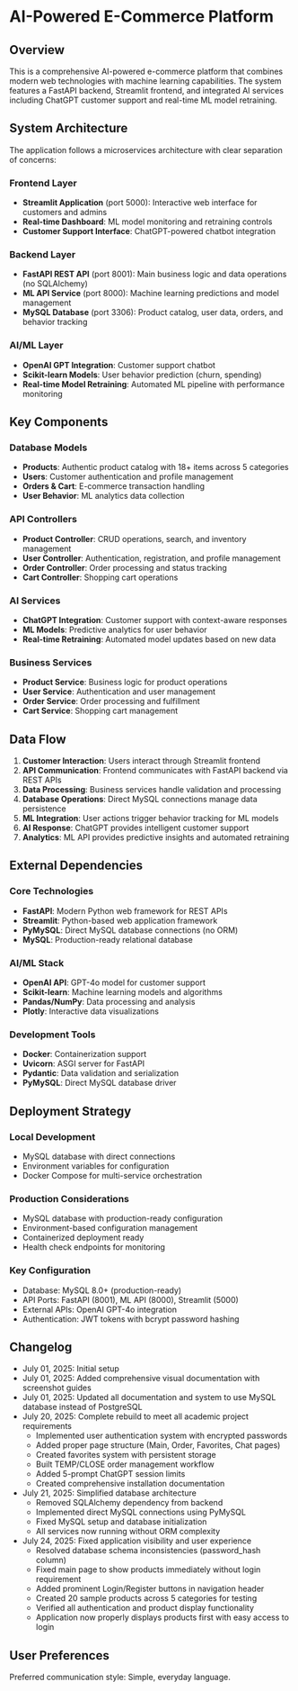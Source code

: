 # AI-Powered E-Commerce Platform

## Overview

This is a comprehensive AI-powered e-commerce platform that combines modern web technologies with machine learning capabilities. The system features a FastAPI backend, Streamlit frontend, and integrated AI services including ChatGPT customer support and real-time ML model retraining.

## System Architecture

The application follows a microservices architecture with clear separation of concerns:

### Frontend Layer
- **Streamlit Application** (port 5000): Interactive web interface for customers and admins
- **Real-time Dashboard**: ML model monitoring and retraining controls
- **Customer Support Interface**: ChatGPT-powered chatbot integration

### Backend Layer
- **FastAPI REST API** (port 8001): Main business logic and data operations (no SQLAlchemy)
- **ML API Service** (port 8000): Machine learning predictions and model management
- **MySQL Database** (port 3306): Product catalog, user data, orders, and behavior tracking

### AI/ML Layer
- **OpenAI GPT Integration**: Customer support chatbot
- **Scikit-learn Models**: User behavior prediction (churn, spending)
- **Real-time Model Retraining**: Automated ML pipeline with performance monitoring

## Key Components

### Database Models
- **Products**: Authentic product catalog with 18+ items across 5 categories
- **Users**: Customer authentication and profile management
- **Orders & Cart**: E-commerce transaction handling
- **User Behavior**: ML analytics data collection

### API Controllers
- **Product Controller**: CRUD operations, search, and inventory management
- **User Controller**: Authentication, registration, and profile management
- **Order Controller**: Order processing and status tracking
- **Cart Controller**: Shopping cart operations

### AI Services
- **ChatGPT Integration**: Customer support with context-aware responses
- **ML Models**: Predictive analytics for user behavior
- **Real-time Retraining**: Automated model updates based on new data

### Business Services
- **Product Service**: Business logic for product operations
- **User Service**: Authentication and user management
- **Order Service**: Order processing and fulfillment
- **Cart Service**: Shopping cart management

## Data Flow

1. **Customer Interaction**: Users interact through Streamlit frontend
2. **API Communication**: Frontend communicates with FastAPI backend via REST APIs
3. **Data Processing**: Business services handle validation and processing
4. **Database Operations**: Direct MySQL connections manage data persistence
5. **ML Integration**: User actions trigger behavior tracking for ML models
6. **AI Response**: ChatGPT provides intelligent customer support
7. **Analytics**: ML API provides predictive insights and automated retraining

## External Dependencies

### Core Technologies
- **FastAPI**: Modern Python web framework for REST APIs
- **Streamlit**: Python-based web application framework
- **PyMySQL**: Direct MySQL database connections (no ORM)
- **MySQL**: Production-ready relational database

### AI/ML Stack
- **OpenAI API**: GPT-4o model for customer support
- **Scikit-learn**: Machine learning models and algorithms
- **Pandas/NumPy**: Data processing and analysis
- **Plotly**: Interactive data visualizations

### Development Tools
- **Docker**: Containerization support
- **Uvicorn**: ASGI server for FastAPI
- **Pydantic**: Data validation and serialization
- **PyMySQL**: Direct MySQL database driver

## Deployment Strategy

### Local Development
- MySQL database with direct connections
- Environment variables for configuration
- Docker Compose for multi-service orchestration

### Production Considerations
- MySQL database with production-ready configuration
- Environment-based configuration management
- Containerized deployment ready
- Health check endpoints for monitoring

### Key Configuration
- Database: MySQL 8.0+ (production-ready)
- API Ports: FastAPI (8001), ML API (8000), Streamlit (5000)
- External APIs: OpenAI GPT-4o integration
- Authentication: JWT tokens with bcrypt password hashing

## Changelog

- July 01, 2025: Initial setup
- July 01, 2025: Added comprehensive visual documentation with screenshot guides
- July 01, 2025: Updated all documentation and system to use MySQL database instead of PostgreSQL
- July 20, 2025: Complete rebuild to meet all academic project requirements
  - Implemented user authentication system with encrypted passwords
  - Added proper page structure (Main, Order, Favorites, Chat pages)
  - Created favorites system with persistent storage
  - Built TEMP/CLOSE order management workflow
  - Added 5-prompt ChatGPT session limits
  - Created comprehensive installation documentation
- July 21, 2025: Simplified database architecture
  - Removed SQLAlchemy dependency from backend
  - Implemented direct MySQL connections using PyMySQL
  - Fixed MySQL setup and database initialization
  - All services now running without ORM complexity
- July 24, 2025: Fixed application visibility and user experience
  - Resolved database schema inconsistencies (password_hash column)
  - Fixed main page to show products immediately without login requirement
  - Added prominent Login/Register buttons in navigation header
  - Created 20 sample products across 5 categories for testing
  - Verified all authentication and product display functionality
  - Application now properly displays products first with easy access to login

## User Preferences

Preferred communication style: Simple, everyday language.